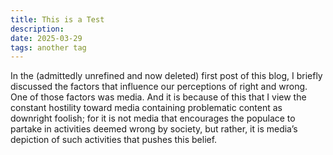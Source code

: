 ```yaml
---
title: This is a Test
description: 
date: 2025-03-29
tags: another tag
---
```

In the (admittedly unrefined and now deleted) first post of this blog, I briefly discussed the factors that influence our perceptions of right and wrong. One of those factors was media. And it is because of this that I view the constant hostility toward media containing problematic content as downright foolish; for it is not media that encourages the populace to partake in activities deemed wrong by society, but rather, it is media’s depiction of such activities that pushes this belief.
